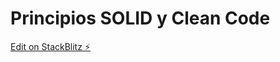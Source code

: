 # Principios SOLID y Clean Code

[Edit on StackBlitz ⚡️](https://stackblitz.com/edit/typescript-pgvife)
